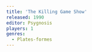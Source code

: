 ```yaml
---
title: 'The Killing Game Show'
released: 1990
editor: Psygnosis
players: 1
genres:
  - Plates-formes
---
```

